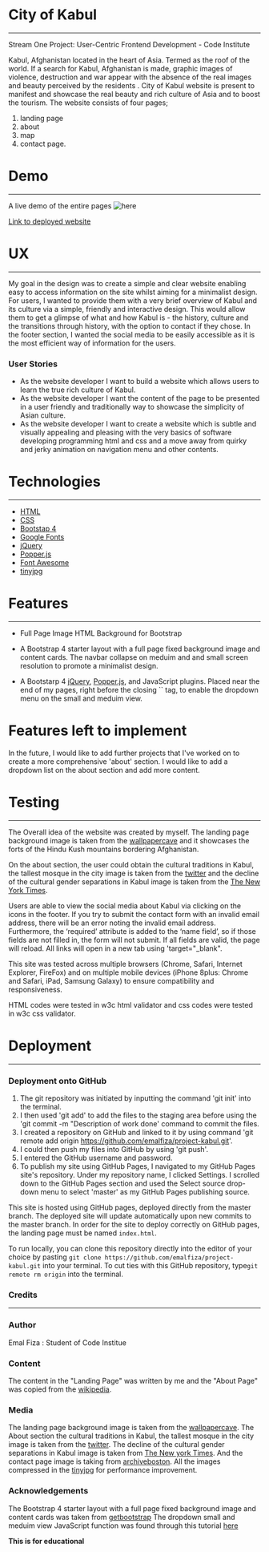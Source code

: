 # City of Kabul

-----

Stream One Project: User-Centric Frontend Development - Code Institute

Kabul, Afghanistan located in the heart of Asia. Termed as the roof of the world. If a search for Kabul, Afghanistan is made, graphic images of violence, destruction and war appear with the absence of the real images and beauty perceived by the residents . City of Kabul website is present to manifest and showcase the real beauty and rich culture of Asia and to boost the tourism. The website consists of four pages;

1. landing page
2. about
3. map
4. contact page.


# Demo

----

A live demo of the entire pages ![here](https://user-images.githubusercontent.com/54599698/67026966-b2964f80-f100-11e9-8df0-e7863e15a243.gif)

[Link to deployed website](https://emalfiza.github.io/project-kabul/)

# UX

-----

My goal in the design was to create a simple and clear website enabling easy to  access information on the site whilst aiming for a minimalist design.
For users, I wanted to provide them with a very brief overview of Kabul and its culture via a simple, friendly and interactive design. This would allow them to get a glimpse of what and how Kabul is - the history, culture and the transitions through history, with the option to contact if they chose. In the footer section, I wanted the social media to be easily accessible as it is the most efficient way of information for the users.

### User Stories

* As the website developer I want to build a website which allows users to learn the true rich culture of Kabul.
* As the website developer I want the content of the page to be presented in a user friendly and traditionally way to showcase the simplicity of Asian culture.
* As the website developer I want to create a website which is subtle and visually appealing and pleasing with the very basics of software developing programming html and css and a move away from quirky and jerky animation on navigation menu and other contents.

# Technologies

------

- [HTML](https://www.wikipedia.com/HTML)
- [CSS](https://en.wikipedia.org/wiki/Cascading_Style_Sheets)
- [Bootstap 4](https://getbootstrap.com/) 
- [Google Fonts](https://fonts.google.com/)
- [jQuery](https://jquery.com/)
- [Popper.js](https://cdnjs.com/#)
- [Font Awesome](https://fontawesome.com/)
- [tinyjpg](https://tinyjpg.com/)

# Features

---

* Full Page Image HTML Background for Bootstrap

* A Bootstrap 4 starter layout with a full page fixed background image and content cards. The navbar collapse on meduim and and small screen resolution to promote a minimalist design.

* A Bootstarp 4 [jQuery](https://jquery.com/), [Popper.js](https://popper.js.org/), and JavaScript plugins. Placed near the end of my pages, right before the closing `` tag, to enable the dropdown menu on the small and meduim view.

# Features left to implement

In the future, I would like to add further projects that I've worked on to create a more comprehensive 'about' section. I would like to add a dropdown list on the about section and add more content.

# Testing

----

The Overall idea of the website was created by myself. The landing page background image is taken from the [wallpapercave](https://wallpapercave.com/kabul-wallpapers) and it showcases the forts of the Hindu Kush mountains bordering Afghanistan.

On the about section, the user could obtain the cultural traditions in Kabul, the tallest mosque in the city image is taken from the [twitter](https://twitter.com/sejavand/status/1119118340478226432/photo/1) and the decline of the cultural gender separations in Kabul image is taken from the [The New York Times](https://www.nytimes.com/2019/05/25/world/asia/afghanistan-kabul-women-cafes.html).

Users are able to view the social media about Kabul via clicking on the icons in the footer. If you try to submit the contact form with an invalid email address, there will be an error noting the invalid email address. Furthermore, the ‘required’ attribute is added to the ‘name field’, so if those fields are not filled in, the form will not submit. If all fields are valid, the page will reload. All links will open in a new tab using 'target="_blank".

This site was tested across multiple browsers (Chrome, Safari, Internet Explorer, FireFox) and on multiple mobile devices (iPhone 8plus: Chrome and Safari, iPad, Samsung Galaxy) to ensure compatibility and responsiveness.

HTML codes were tested in w3c html validator and css codes were tested in w3c css validator.




# Deployment

----
### Deployment onto GitHub
1. The git repository was initiated by inputting the command 'git init' into the terminal.
2. I then used 'git add' to add the files to the staging area before using the 'git commit -m "Description of work done' command to commit the files.
2. I created a repository on GitHub and linked to it by using command 'git remote add origin https://github.com/emalfiza/project-kabul.git'.
3. I could then push my files into GitHub by using 'git push'.
4. I entered the GitHub username and password.
5. To publish my site using GitHub Pages, I navigated to my GitHub Pages site's repository.
   Under my repository name, I clicked Settings. I scrolled down to the GitHub Pages section and used the Select source drop-down menu to select 'master' as my GitHub Pages publishing source.

This site is hosted using GitHub pages, deployed directly from the master branch. The deployed site will update automatically upon new commits to the master branch. In order for the site to deploy correctly on GitHub pages, the landing page must be named `index.html`.

To run locally, you can clone this repository directly into the editor of your choice by pasting `git clone https://github.com/emalfiza/project-kabul.git` into your terminal. To cut ties with this GitHub repository, type`git remote rm origin` into the terminal.



### Credits

-----

### Author

Emal Fiza : Student of Code Institue 

### Content

The content in the "Landing Page" was written by me and the "About Page" was copied from the [wikipedia](https://en.wikipedia.org/wiki/Kabul).

### Media

The landing page background image is taken from the [wallpapercave](https://wallpapercave.com/kabul-wallpapers). The About section the cultural traditions in Kabul, the tallest mosque in the city image is taken from the [twitter](https://twitter.com/sejavand/status/1119118340478226432/photo/1). The decline of the cultural gender separations in Kabul image is taken from [The New york Times](https://www.nytimes.com/2019/05/25/world/asia/afghanistan-kabul-women-cafes.html). And the contact page image is taking from [archiveboston](http://archive.boston.com/bigpicture/2013/05/afghanistan_civilians.html). All the images compressed in the [tinyjpg](https://tinyjpg.com/) for performance improvement.

### Acknowledgements
The Bootstrap 4 starter layout with a full page fixed background image and content cards was taken from [getbootstrap](https://startbootstrap.com/snippets/full-image-background/)
The dropdown small and meduim view JavaScript function was found through this tutorial [here](https://getbootstrap.com/docs/4.3/getting-started/introduction/)



**This is for educational**



